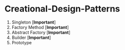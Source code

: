 # Creational-Design-Patterns
1. Singleton [**Important**]
2. Factory Method [**Important**]
3. Abstract Factory [**Important**]
4. Builder [**Important**]
5. Prototype 
